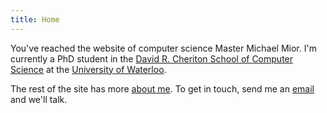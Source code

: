 ```yaml
---
title: Home
---
```

You've reached the website of computer science Master Michael Mior.
I'm currently a PhD student in the [David R. Cheriton School of Computer Science](https://cs.uwaterloo.ca/) at the [University of Waterloo](https://uwaterloo.ca/).

The rest of the site has more [about me](/about/).
To get in touch, send me an [email](mailto:michael@mior.ca) and we'll talk.

